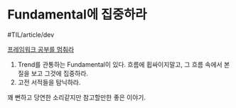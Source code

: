 # Fundamental에 집중하라
#TIL/article/dev

 [프레임워크 공부를 멈춰라](https://link.medium.com/dT2uRONNZ1) 

1. Trend를 관통하는 Fundamental이 있다. 흐름에 휩싸이지말고, 그 흐름 속에서 본질을 보고 그것에 집중하라. 
2. 고전 서적들을 탐닉하라. 

꽤 뻔하고 당연한 소리같지만 참고할만한 좋은 이야기.
